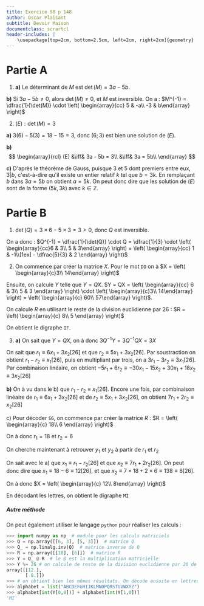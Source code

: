 ```yaml
---
title: Exercice 98 p 148
author: Oscar Plaisant
subtitle: Devoir Maison
documentclass: scrartcl
header-includes: |
    \usepackage[top=2cm, bottom=2.5cm, left=2cm, right=2cm]{geometry}
---
```


# Partie A

 1. **a)** Le déterminant de $M$ est $\det(M) = 3a - 5b$.

  **b)** Si $3a - 5b \neq 0$, alors $\det(M) \neq 0$, et $M$ est inversible. On a : $M^{-1} = \dfrac{1}{\det(M)} \cdot \left( \begin{array}{cc} 5 & -a\\ -3 & b\end{array} \right)$

 2. $(E) : \det(M) = 3$

 **a)** $3(6) - 5(3) = 18 - 15 = 3$, donc $(6; 3)$ est bien une solution de $(E)$.

 **b)** $$
\begin{array}{rcl}
(E) &\iff& 3a - 5b = 3\\
&\iff& 3a = 5b\\
\end{array}
$$

 **c)** D'après le théorème de Gauss, puisque 3 et 5 dont premiers entre eux, $3|b$, c'est-à-dire qu'il existe un entier relatif $k$ tel que $b = 3k$. En remplaçant $b$ dans $3a = 5b$ on obtient $a = 5k$. On peut donc dire que les solution de $(E)$ sont de la forme $(5k, 3k)$ avec $k \in \mathbb{Z}$.


# Partie B

 1. $\det(Q) = 3 \times 6 - 5 \times 3 = 3 > 0$, donc $Q$ est inversible.

On a donc : $Q^{-1} = \dfrac{1}{\det(Q)} \cdot Q = \dfrac{1}{3} \cdot \left( \begin{array}{cc}6 & 3\\ 5 & 3\end{array} \right) = \left( \begin{array}{cc} 1 & -1\\[1ex] - \dfrac{5}{3} & 2 \end{array} \right)$

 2. On commence par créer la matrice $X$. Pour le mot `DO` on à $X = \left( \begin{array}{c}3\\ 14\end{array} \right)$

Ensuite, on calcule $Y$ telle que $Y = QX$. $Y = QX = \left( \begin{array}{cc} 6 & 3\\ 5 & 3 \end{array} \right) \cdot \left( \begin{array}{c}3\\ 14\end{array} \right) = \left( \begin{array}{c} 60\\ 57\end{array} \right)$.

On calcule $R$ en utilisant le reste de la division euclidienne par 26 : $R = \left( \begin{array}{c} 8\\ 5 \end{array} \right)$

On obtient le digraphe `IF`.

 3. **a)** On sait que $Y = QX$, on à donc $3Q^{-1}Y = 3Q^{-1}QX = 3X$

On sait que $r_1 \equiv 6x_1 + 3x_2 [26]$ et que $r_2 \equiv 5x_1 + 3x_2 [26]$. Par soustraction on obtient $r_1 - r_2 \equiv x_1 [26]$, puis en multipliant par trois, on a $3r_1 - 3r_2 \equiv 3x_1 [26]$. Par combinaison linéaire, on obtient $-5r_1 + 6r_2 \equiv -30x_1 - 15x_2 + 30x_1 + 18x_2 \equiv 3x_2 [26]$

 **b)** On à vu dans le b) que $r_1 - r_2 \equiv x_1 [26]$. Encore une fois, par combinaison linéaire de $r_1 \equiv 6x_1 + 3x_2 [26]$ et de $r_2 \equiv 5x_1 + 3x_2 [26]$, on obtient $7r_1 + 2r_2 \equiv x_2 [26]$

 c) Pour décoder `SG`, on commence par créer la matrice $R$ : $R = \left( \begin{array}{c} 18\\ 6 \end{array} \right)$

On à donc $r_1 = 18$ et $r_2 = 6$

On cherche maintenant à retrouver $y_1$ et $y_2$ à partir de $r_1$ et $r_2$

On sait avec le a) que $x_1 \equiv r_1 - r_2 [26]$ et que $x_2 \equiv 7r_1 + 2r_2 [26]$. On peut donc dire que $x_1 \equiv 18 - 6 \equiv 12 [26]$, et que $x_2 \equiv 7 \times 18 + 2 \times 6 \equiv 138 \equiv 8 [26]$.

On à donc $X = \left( \begin{array}{c} 12\\ 8\end{array} \right)$

En décodant les lettres, on obtient le digraphe `MI`

##### Autre méthode

On peut également utiliser le langage `python` pour réaliser les calculs :

```python
>>> import numpy as np  # module pour les calculs matriciels
>>> Q = np.array([[6, 3], [5, 3]])  # matrice Q
>>> Q_ = np.linalg.inv(Q)  # matrice inverse de Q
>>> R = np.array([[18], [6]])  # matrice R
>>> Y = Q_ @ R  # le @ est la multiplication matricielle
>>> Y %= 26 # on calcule de reste de la division euclidienne par 26 de chaque élément
array([[12.],
       [ 8.]])
>>> # on obtient bien les mêmes résultats. On décode ensuite en lettres :
>>> alphabet = list("ABCDEFGHIJKLMNOPQRSTUVWXYZ")
>>> alphabet[int(Y[0,0])] + alphabet[int(Y[1,0])]
'MI'
```



